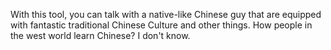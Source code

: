 With this tool, you can talk with a native-like Chinese guy that are equipped with fantastic traditional Chinese Culture and other things.
How people in the west world learn Chinese? I don't know.
